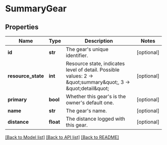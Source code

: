 # SummaryGear

## Properties
Name | Type | Description | Notes
------------ | ------------- | ------------- | -------------
**id** | **str** | The gear&#x27;s unique identifier. | [optional] 
**resource_state** | **int** | Resource state, indicates level of detail. Possible values: 2 -&gt; \&quot;summary\&quot;, 3 -&gt; \&quot;detail\&quot; | [optional] 
**primary** | **bool** | Whether this gear&#x27;s is the owner&#x27;s default one. | [optional] 
**name** | **str** | The gear&#x27;s name. | [optional] 
**distance** | **float** | The distance logged with this gear. | [optional] 

[[Back to Model list]](../README.md#documentation-for-models) [[Back to API list]](../README.md#documentation-for-api-endpoints) [[Back to README]](../README.md)

